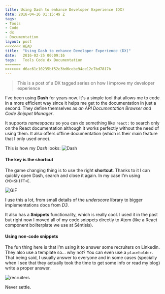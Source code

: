 ```yaml
---
title: Using Dash to enhance Developer Experience (DX)
date: 2018-04-16 01:15:49 Z
tags:
- Tools
- Code
- dx
- Documentation
layout: post
<<<<<<< HEAD
title:  "Using Dash to enhance Developer Experience (DX)"
date:   2016-02-25 00:09:16
tags:   Tools Code dx Documentation
=======
>>>>>>> d6ac61c10235bf52e3bd6cebe94ee12e7bd7817b
---
```


> This is a post of a DX tagged series on how I improve my developer experience

I've been using **Dash** for years now. It's a simple tool that allows me to code in a more efficient way since it helps me get to the documentation in just a second. They define themselves as _an API Documentation Browser and Code Snippet Manager_.

It supports _namespaces_ so you can do something like `react:` to search only on the React documentation although it works perfectly without the need of using them. It also offers offline documentation (which is their main feature that I only used once).

This is how my _Dash_ looks:
![Dash](/content/images/2016/02/dash.png)

#### The key is the shortcut
The game changing thing is to use the right **shortcut**. Thanks to it I can quickly open Dash, search and close it again. In my case I'm using `CMD+SHIFT+E`.

![GIF](/content/images/2016/02/DashGif.gif)

I use this a lot, from small details of the _underscore_ library to bigger implementations docs from _D3_.

It also has a **Snippets**  functionality, which is really cool. I used it in the past but right now I moved all of my code snippets directly to Atom (like a React component boilterplate we use at Séntisis).

#### Using non-code snippets
The fun thing here is that I'm using it to answer some recruiters on Linkedin. They also use a template so... why not? You can even use a `placeholder`. That being said, I usually answer to everyone and in some cases (specially when I see that they actually took the time to get some info or read my blog) write a proper answer.

![recruiters](/content/images/2016/02/recruiters.gif)


Never settle.
